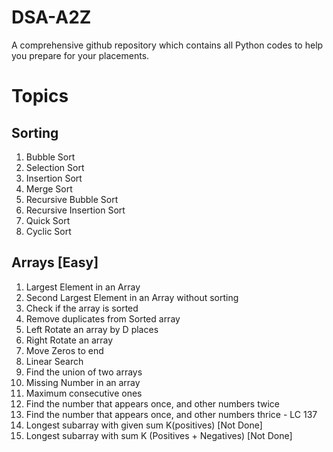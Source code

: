# DSA-A2Z
A comprehensive github repository which contains all Python codes to help you prepare for your placements.

# Topics

## Sorting
1. Bubble Sort
2. Selection Sort
3. Insertion Sort
4. Merge Sort
5. Recursive Bubble Sort
6. Recursive Insertion Sort
7. Quick Sort
8. Cyclic Sort

## Arrays	[Easy]
1. Largest Element in an Array
2. Second Largest Element in an Array without sorting
3. Check if the array is sorted
4. Remove duplicates from Sorted array
5. Left Rotate an array by D places
6. Right Rotate an array
7. Move Zeros to end
8. Linear Search
9. Find the union of two arrays
10. Missing Number in an array
11. Maximum consecutive ones
12. Find the number that appears once, and other numbers twice
13. Find the number that appears once, and other numbers thrice - LC 137
14. Longest subarray with given sum K(positives) [Not Done]
15. Longest subarray with sum K (Positives + Negatives) [Not Done]

